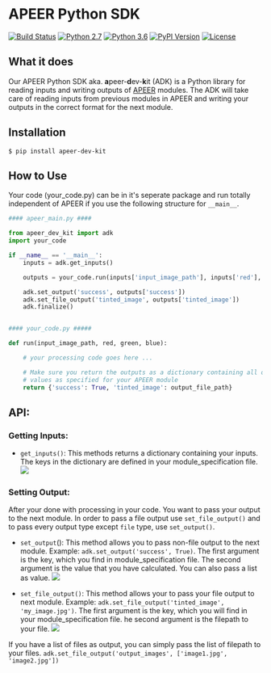 # APEER Python SDK

[![Build Status](https://travis-ci.com/apeer-micro/apeer-python-sdk.svg?branch=master)](https://travis-ci.com/apeer-micro/apeer-python-sdk)
[![Python 2.7](https://img.shields.io/badge/python-2.7-blue.svg)](https://www.python.org/download/releases/2.7/)
[![Python 3.6](https://img.shields.io/badge/python-3.6-blue.svg)](https://www.python.org/downloads/release/python-360/)
[![PyPI Version](https://img.shields.io/pypi/v/apeer-dev-kit.svg)](https://pypi.org/project/apeer-dev-kit/)
[![License](https://img.shields.io/badge/Code%20License-MIT-blue.svg)](https://github.com/apeer-micro/apeer-python-sdk/blob/master/LICENSE.txt)

## What it does

Our APEER Python SDK aka. **a**peer-**d**ev-**k**it (ADK) is a Python library for reading inputs and writing outputs of [APEER](https://www.apeer.com) modules. The ADK will take care of reading inputs from previous modules in APEER and writing your outputs in the correct format for the next module.

## Installation

```shell
$ pip install apeer-dev-kit
```

## How to Use

Your code (your_code.py) can be in it's seperate package and run totally independent of APEER if you use the following structure for `__main__`.

```python
#### apeer_main.py ####

from apeer_dev_kit import adk
import your_code

if __name__ == '__main__':
    inputs = adk.get_inputs()

    outputs = your_code.run(inputs['input_image_path'], inputs['red'], inputs['green'], inputs['blue'])

    adk.set_output('success', outputs['success'])
    adk.set_file_output('tinted_image', outputs['tinted_image'])
    adk.finalize()


#### your_code.py #####

def run(input_image_path, red, green, blue):

    # your processing code goes here ...

    # Make sure you return the outputs as a dictionary containing all output
    # values as specified for your APEER module
    return {'success': True, 'tinted_image': output_file_path}

```

## API:
### Getting Inputs:
* `get_inputs()`: This methods returns a dictionary containing your inputs. The keys in the dictionary are defined in your module_specification file.
![](http://cadevelop.blob.core.windows.net/public/adk_github_wiki/inputs_spec.png)


### Setting Output:
After your done with processing in your code. You want to pass your output to the next module. In order to pass a file output use `set_file_output()` and to pass every output type except `file` type, use `set_output()`. 

* `set_output`(): This method allows you to pass non-file output to the next module. 
Example: `adk.set_output('success', True)`. The first argument is the key, which you find in module_specification file. The second argument is the value that you have calculated. You can also pass a list as value.
![](http://cadevelop.blob.core.windows.net/public/adk_github_wiki/output_bool.png)

* `set_file_output()`: This method allows your to pass your file output to next module. 
Example: `adk.set_file_output('tinted_image', 'my_image.jpg')`. The first argument is the key, which you will find in your module_specification file. he second argument is the filepath to your file. 
![](http://cadevelop.blob.core.windows.net/public/adk_github_wiki/output_file.png)

If you have a list of files as output, you can simply pass the list of filepath to your files. `adk.set_file_output('output_images', ['image1.jpg', 'image2.jpg'])`
